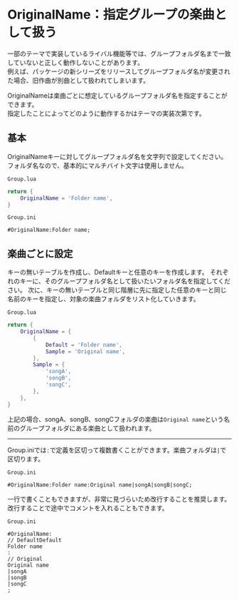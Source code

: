 # OriginalName：指定グループの楽曲として扱う

一部のテーマで実装しているライバル機能等では、グループフォルダ名まで一致していないと正しく動作しないことがあります。  
例えば、パッケージの新シリーズをリリースしてグループフォルダ名が変更された場合、旧作曲が別曲として扱われてしまいます。

OriginalNameは楽曲ごとに想定しているグループフォルダ名を指定することができます。  
指定したことによってどのように動作するかはテーマの実装次第です。

## 基本

OriginalNameキーに対してグループフォルダ名を文字列で設定してください。  
フォルダ名なので、基本的にマルチバイト文字は使用しません。

`Group.lua`
```Lua
return {
    OriginalName = 'Folder name',
}
```

`Group.ini`
```Plain Text
#OriginalName:Folder name;
```

## 楽曲ごとに設定

キーの無いテーブルを作成し、Defaultキーと任意のキーを作成します。
それぞれのキーに、そのグループフォルダ名として扱いたいフォルダ名を指定してください。
次に、キーの無いテーブルと同じ階層に先に指定した任意のキーと同じ名前のキーを指定し、対象の楽曲フォルダをリスト化していきます。

`Group.lua`
```Lua
return {
    OriginalName = {
        {
            Default = 'Folder name',
            Sample = 'Original name',
        },
        Sample = {
            'songA',
            'songB',
            'songC',
        },
    },
}
```
上記の場合、songA、songB、songCフォルダの楽曲は`Original name`という名前のグループフォルダにある楽曲として扱われます。

---
Group.iniでは`:`で定義を区切って複数書くことができます。楽曲フォルダは`|`で区切ります。  

`Group.ini`
```Plain Text
#OriginalName:Folder name:Original name|songA|songB|songC;
```  
一行で書くこともできますが、非常に見づらいため改行することを推奨します。  
改行することで途中でコメントを入れることもできます。

`Group.ini`
```Plain Text
#OriginalName:
// DefaultDefault
Folder name
:
// Original
Original name
|songA
|songB
|songC
;
```
